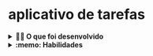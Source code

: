 # aplicativo de tarefas

<details>
<summary><strong>👨‍💻 O que foi desenvolvido</strong></summary><br />

Eu “conteinerizei” as aplicações de front-end, back-end e testes, criando uma conexão entre elas e orquestrando seu funcionamento! 🐋

 </details>

<details>
  <summary><strong>:memo: Habilidades</strong></summary><br />

  Neste projeto:
- O conhecimento dos comandos dockers no CLI - Interface de linha de comando;
- A habilidade de criar um container Docker para uma aplicação de front-end;
- A habilidade de criar um container Docker para uma aplicação de back-end;
- A habilidade de criar um container Docker para uma aplicação de testes;
- A habilidade de orquestrar os três containers utilizando o Docker compose.
</details>

